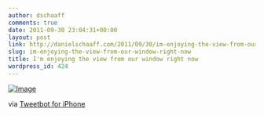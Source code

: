 ```yaml
---
author: dschaaff
comments: true
date: 2011-09-30 23:04:31+00:00
layout: post
link: http://danielschaaff.com/2011/09/30/im-enjoying-the-view-from-our-window-right-now/
slug: im-enjoying-the-view-from-our-window-right-now
title: I'm enjoying the view from our window right now
wordpress_id: 424
---
```


[![Image](http://posterous.com/getfile/files.posterous.com/danielschaaff/ozkkpHdyBtcewvFqmwBpImmubaoqtweDExEqhiidjbmHlnodIiqovacEqHuD/image.jpg.scaled500.jpg)](http://posterous.com/getfile/files.posterous.com/danielschaaff/ozkkpHdyBtcewvFqmwBpImmubaoqtweDExEqhiidjbmHlnodIiqovacEqHuD/image.jpg.scaled1000.jpg)

  

via [Tweetbot for iPhone](http://tapbots.com/tweetbot)
